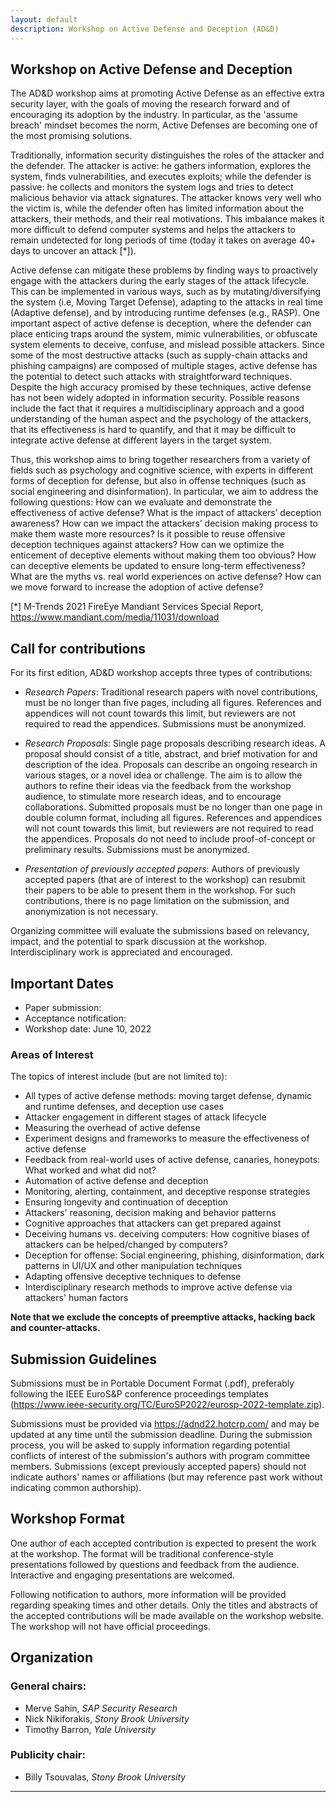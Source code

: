 ```yaml
---
layout: default
description: Workshop on Active Defense and Deception (AD&D)
---
```


## Workshop on Active Defense and Deception
The AD&D workshop aims at promoting Active Defense as an effective extra security layer, with the goals of moving the research forward and of encouraging its adoption by the industry. In particular, as the 'assume breach' mindset becomes the norm, Active Defenses are becoming one of the most promising solutions.

Traditionally, information security distinguishes the roles of the attacker and the defender. The attacker is active: he gathers information, explores the system, finds vulnerabilities, and executes exploits; while the defender is passive: he collects and monitors the system logs and tries to detect malicious behavior via attack signatures. The attacker knows very well who the victim is, while the defender often has limited information about the attackers, their methods, and their real motivations. This imbalance makes it more difficult to defend computer systems and helps the attackers to remain undetected for long periods of time (today it takes on average 40+ days to uncover an attack [*]).

Active defense can mitigate these problems by finding ways to proactively engage with the attackers during the early stages of the attack lifecycle. This can be implemented in various ways, such as by mutating/diversifying the system (i.e, Moving Target Defense), adapting to the attacks in real time (Adaptive defense), and by introducing runtime defenses (e.g., RASP). One important aspect of active defense is deception, where the defender can place enticing traps around the system, mimic vulnerabilities, or obfuscate system elements to deceive, confuse, and mislead possible attackers. Since some of the most destructive attacks (such as supply-chain attacks and phishing campaigns) are composed of multiple stages, active defense has the potential to detect such attacks with straightforward techniques. Despite the high accuracy promised by these techniques, active defense has not been widely adopted in information security. Possible reasons include the fact that it requires a multidisciplinary approach and a good understanding of the human aspect and the psychology of the attackers, that its effectiveness is hard to quantify, and that it may be difficult to integrate active defense at different layers in the target system.

Thus, this workshop aims to bring together researchers from a variety of fields such as psychology and cognitive science, with experts in different forms of deception for defense, but also in offense techniques (such as social engineering and disinformation). In particular, we aim to address the following questions:
How can we evaluate and demonstrate the effectiveness of active defense?
What is the impact of attackers’ deception awareness?
How can we impact the attackers’ decision making process to make them waste more resources?
Is it possible to reuse offensive deception techniques against attackers?
How can we optimize the enticement of deceptive elements without making them too obvious?
How can deceptive elements be updated to ensure long-term effectiveness?
What are the myths vs. real world experiences on active defense?
How can we move forward to increase the adoption of active defense?

[*] M-Trends 2021 FireEye Mandiant Services Special Report, <https://www.mandiant.com/media/11031/download>


## Call for contributions
For its first edition, AD&D workshop accepts three types of contributions:

* _Research Papers_: Traditional research papers with novel contributions, must be no longer than five pages, including all figures. References and appendices will not count towards this limit, but reviewers are not required to read the appendices. Submissions must be anonymized.

* _Research Proposals_: Single page proposals describing research ideas. A proposal should consist of a title, abstract, and brief motivation for and description of the idea. Proposals can describe an ongoing research in various stages, or a novel idea or challenge. The aim is to allow the authors to refine their ideas via the feedback from the workshop audience, to stimulate more research ideas, and to encourage collaborations. Submitted proposals must be no longer than one page in double column format, including all figures. References and appendices will not count towards this limit, but reviewers are not required to read the appendices. Proposals do not need to include proof-of-concept or preliminary results. Submissions must be anonymized.


* _Presentation of previously accepted papers_: Authors of previously accepted papers (that are of interest to the workshop) can resubmit their papers to be able to present them in the workshop. For such contributions, there is no page limitation on the submission, and anonymization is not necessary. 

Organizing committee will evaluate the submissions based on relevancy, impact, and the potential to spark discussion at the workshop. Interdisciplinary work is appreciated and encouraged.


## Important Dates

* Paper submission: 
* Acceptance notification: 
* Workshop date: June 10, 2022


### Areas of Interest
The topics of interest include (but are not limited to):

* All types of active defense methods: moving target defense, dynamic and runtime defenses, and deception use cases
* Attacker engagement in different stages of attack lifecycle
* Measuring the overhead of active defense
* Experiment designs and frameworks to measure the effectiveness of active defense
* Feedback from real-world uses of active defense, canaries, honeypots: What worked and what did not?
* Automation of active defense and deception
* Monitoring, alerting, containment, and deceptive response strategies
* Ensuring longevity and continuation of deception
* Attackers' reasoning, decision making and behavior patterns
* Cognitive approaches that attackers can get prepared against
* Deceiving humans vs. deceiving computers: How cognitive biases of attackers can be helped/changed by computers?
* Deception for offense: Social engineering, phishing, disinformation, dark patterns in UI/UX and other manipulation techniques
* Adapting offensive deceptive techniques to defense
* Interdisciplinary research methods to improve active defense via attackers' human factors

__Note that we exclude the concepts of preemptive attacks, hacking back and counter-attacks.__


## Submission Guidelines

Submissions must be in Portable Document Format (.pdf), preferably following the IEEE EuroS&P conference proceedings templates (<https://www.ieee-security.org/TC/EuroSP2022/eurosp-2022-template.zip>).

Submissions must be provided via <https://adnd22.hotcrp.com/> and may be updated at any time until the submission deadline. During the submission process, you will be asked to supply information regarding potential conflicts of interest of the submission's authors with program committee members. Submissions (except previously accepted papers) should not indicate authors' names or affiliations (but may reference past work without indicating common authorship).

<!--
## Submission types and format
Submissions must be in Portable Document Format (.pdf), preferably following the IEEE conference proceedings templates.

* _Research Papers_:
    Submitted papers must be no longer than five pages, including all figures. References and appendices will not count towards this limit, but reviewers are not required to read appendices.

* _Research Proposals_:
    Submitted proposals must be no longer than a single page in double column format, including all figures. References and appendices will not count towards this limit, but reviewers are not required to read appendices.

## Submission site:
“Submissions must be provided via <https://conpro21.ccs.neu.edu/> and may be updated at any time until the submission deadline. During the submission process, you will be asked to supply information regarding potential conflicts of interest of the submission's authors with program committee members. Submissions should not indicate authors' names or affiliations (but may reference past work without indicating common authorship).”
-->
## Workshop Format
<!-- 
One author of each accepted research paper or proposal is expected to present the work at the workshop. The format is expected to include traditional conference-style presentations followed by roundtable discussion and feedback. Interactive and engaging presentations are welcomed. Following notification to authors, more information will be provided regarding speaking times and other details.
* _Research Papers_: Accepted research papers will be made available on the workshop web site, but the workshop will have no official proceedings.
* _Research Proposals_: Research proposals are intended for PC review. Only titles, abstracts, and funding sources for these talks will be posted on the workshop web site, and we will request that the authors provide these in both text and PDF format.
-->
One author of each accepted contribution is expected to present the work at the workshop. The format will be traditional conference-style presentations followed by questions and feedback from the audience. Interactive and engaging presentations are welcomed. 

Following notification to authors, more information will be provided regarding speaking times and other details.
Only the titles and abstracts of the accepted contributions will be made available on the workshop website. The workshop will not have official proceedings. 


## Organization

### General chairs:
* Merve Sahin, _SAP Security Research_
* Nick Nikiforakis, _Stony Brook University_
* Timothy Barron, _Yale University_ 

### Publicity chair: 
* Billy Tsouvalas, _Stony Brook University_




---
